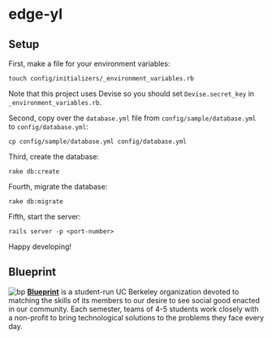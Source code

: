 edge-yl
==========

## Setup

First, make a file for your environment variables:

    touch config/initializers/_environment_variables.rb

Note that this project uses Devise so you should set `Devise.secret_key` in `_environment_variables.rb`.

Second, copy over the `database.yml` file from `config/sample/database.yml` to `config/database.yml`:

    cp config/sample/database.yml config/database.yml

Third, create the database:

    rake db:create

Fourth, migrate the database:

    rake db:migrate

Fifth, start the server:

    rails server -p <port-number>

Happy developing!

## Blueprint
![bp](https://raw.githubusercontent.com/calblueprint/calblueprint.org.old/master/app/assets/images/banner-facebook.png "Blueprint Banner")
**[Blueprint](http://www.calblueprint.org/)** is a student-run UC Berkeley
organization devoted to matching the skills of its members to our desire to see
social good enacted in our community. Each semester, teams of 4-5 students work
closely with a non-profit to bring technological solutions to the problems they
face every day.
